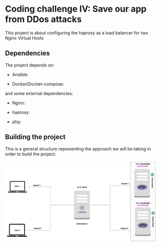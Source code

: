 # Coding challenge IV: Save our app from DDos attacks

This project is about configuring the haproxy as a load balancer for two Nginx Virtual Hosts

## Dependencies
The project depends on:

* Ansible:

* Docker/Docker-compose:

and some external dependencies:

* Nginx: 

* haproxy:

* php:

## Building the project

This is a general structure representing the approach we will be taking in order to build the project:

<img src="schemafiles/schema1.png">
